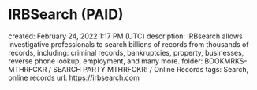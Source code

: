 # IRBSearch (PAID)

created: February 24, 2022 1:17 PM (UTC)
description: IRBsearch allows investigative professionals to search billions of records from thousands of records, including: criminal records, bankruptcies, property, businesses, reverse phone lookup, employment, and many more.
folder: BOOKMRKS-MTHRFCKR / SEARCH PARTY MTHRFCKR! / Online Records
tags: Search, online records
url: https://irbsearch.com